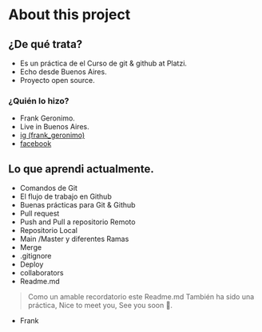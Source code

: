 # About this project

## ¿De qué trata?

* Es un práctica de el Curso de git & github at Platzi.
* Echo desde Buenos Aires.
* Proyecto open source.

### ¿Quién lo hizo?

* Frank Geronimo.
* Live in Buenos Aires.
* [ig (frank_geronimo)](http://https://www.instagram.com/frank_geronimo/ " ig")
* [facebook](https://www.facebook.com/ignacio.apasa/ " facebook")



## Lo que aprendi actualmente.
* Comandos de Git
* El flujo de trabajo en Github
* Buenas prácticas para Git & Github
* Pull request
* Push and Pull a repositorio Remoto
* Repositorio Local 
* Main /Master y diferentes Ramas
* Merge
* .gitignore
* Deploy 
* collaborators
* Readme.md


> Como un amable recordatorio este Readme.md También ha sido una práctica, Nice to meet you, See you soon 👋.
- Frank
